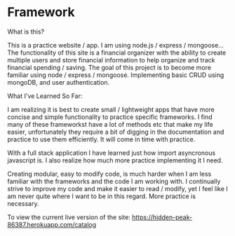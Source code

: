 # Framework
What is this?  

This is a practice website / app. 
I am using node.js / express / mongoose...
The functionality of this site is a financial organizer with the ability to create multiple users and store financial information to help organize and track financial spending / saving.
The goal of this project is to become more familiar using node / express / mongoose. Implementing basic CRUD using mongoDB, and user authentication.

What I've Learned So Far: 

I am realizing it is best to create small / lightweight apps that have more concise and simple functionality to practice specific frameworks. 
 I find many of these frameworkst have a lot of methods etc that make my life easier, unfortunately they require a bit of digging in the documentation and practice to use them efficiently. It will come in time with practice. 
 
With a full stack application I have learned just how import asyncronous javascript is. I also realize how much more practice implementing it I need. 

Creating modular, easy to modify code, is much harder when I am less familiar with the frameworks and the code I am working with. 
I continually strive to improve my code and make it easier to read / modify, yet I feel like I am never quite where I want to be in this regard. More practice is necessary.

To view the current live version of the site: https://hidden-peak-86387.herokuapp.com/catalog
